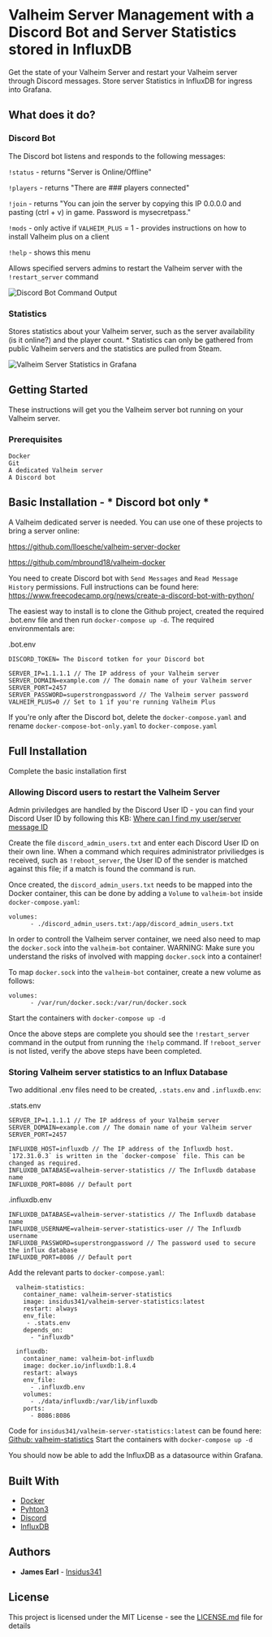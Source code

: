 # Valheim Server Management with a Discord Bot and Server Statistics stored in InfluxDB

Get the state of your Valheim Server and restart your Valheim server through Discord messages. Store server Statistics in InfluxDB for ingress into Grafana. 

## What does it do?

### Discord Bot

The Discord bot listens and responds to the following messages:

  `!status` - returns "Server is Online/Offline"

  `!players` - returns "There are ### players connected"

  `!join` - returns "You can join the server by copying this IP 0.0.0.0 and pasting (ctrl + v) in game. Password is mysecretpass."

  `!mods` - only active if `VALHEIM_PLUS` = 1 - provides instructions on how to install Valheim plus on a client

  `!help` - shows this menu

Allows specified servers admins to restart the Valheim server with the `!restart_server` command

![Discord Bot Command Output](https://github.com/insidus341/valheim-bot/blob/a1aa377ed698ec6d119730897ddad617e8cfb2a9/documentation/images/discordbot.png)

### Statistics

Stores statistics about your Valheim server, such as the server availability (is it online?) and the player count. * Statistics can only be gathered from public Valheim servers and the statistics are pulled from Steam. 

![Valheim Server Statistics in Grafana](https://github.com/insidus341/valheim-bot/blob/a1aa377ed698ec6d119730897ddad617e8cfb2a9/documentation/images/grafana.png)

## Getting Started

These instructions will get you the Valheim server bot running on your Valheim server.

### Prerequisites

```
Docker
Git
A dedicated Valheim server
A Discord bot
```

## Basic Installation - * Discord bot only *

A Valheim dedicated server is needed. You can use one of these projects to bring a server online:

https://github.com/lloesche/valheim-server-docker

https://github.com/mbround18/valheim-docker


You need to create Discord bot with `Send Messages` and `Read Message History` permissions. Full instructions can be found here: https://www.freecodecamp.org/news/create-a-discord-bot-with-python/

The easiest way to install is to clone the Github project, created the required .bot.env file and then run `docker-compose up -d`. The required environmentals are: 

.bot.env
```
DISCORD_TOKEN= The Discord totken for your Discord bot

SERVER_IP=1.1.1.1 // The IP address of your Valheim server
SERVER_DOMAIN=example.com // The domain name of your Valheim server
SERVER_PORT=2457
SERVER_PASSWORD=superstrongpassword // The Valheim server password
VALHEIM_PLUS=0 // Set to 1 if you're running Valheim Plus
```

If you're only after the Discord bot, delete the `docker-compose.yaml` and rename `docker-compose-bot-only.yaml` to `docker-compose.yaml`

## Full Installation

Complete the basic installation first

### Allowing Discord users to restart the Valheim Server

Admin priviledges are handled by the Discord User ID - you can find your Discord User ID by following this KB: [Where can I find my user/server message ID](https://support.discord.com/hc/en-us/articles/206346498-Where-can-I-find-my-User-Server-Message-ID-)

Create the file `discord_admin_users.txt` and enter each Discord User ID on their own line. When a command which requires administrator priviliedges is received, such as `!reboot_server`, the User ID of the sender is matched against this file; if a match is found the command is run. 

Once created, the `discord_admin_users.txt` needs to be mapped into the Docker container, this can be done by adding a `Volume` to `valheim-bot` inside `docker-compose.yaml`:
```
volumes:
      - ./discord_admin_users.txt:/app/discord_admin_users.txt
```


In order to controll the Valheim server container, we need also need to map the `docker.sock` into the `valheim-bot` container. 
WARNING: Make sure you understand the risks of involved with mapping `docker.sock` into a container!

To map `docker.sock` into the `valheim-bot` container, create a new volume as follows: 
```
volumes:
      - /var/run/docker.sock:/var/run/docker.sock
```

Start the containers with `docker-compose up -d`


Once the above steps are complete you should see the `!restart_server` command in the output from running the `!help` command. If `!reboot_server` is not listed, verify the above steps have been completed. 

### Storing Valheim server statistics to an Influx Database

Two additional .env files need to be created, `.stats.env` and `.influxdb.env`:

.stats.env
```
SERVER_IP=1.1.1.1 // The IP address of your Valheim server
SERVER_DOMAIN=example.com // The domain name of your Valheim server
SERVER_PORT=2457

INFLUXDB_HOST=influxdb // The IP address of the Influxdb host. `172.31.0.3` is written in the `docker-compose` file. This can be changed as required. 
INFLUXDB_DATABASE=valheim-server-statistics // The Influxdb database name
INFLUXDB_PORT=8086 // Default port
```

.influxdb.env
```
INFLUXDB_DATABASE=valheim-server-statistics // The Influxdb database name
INFLUXDB_USERNAME=valheim-server-statistics-user // The Influxdb username
INFLUXDB_PASSWORD=superstrongpassword // The password used to secure the influx database
INFLUXDB_PORT=8086 // Default port
```

Add the relevant parts to `docker-compose.yaml`: 
```
  valheim-statistics: 
    container_name: valheim-server-statistics
    image: insidus341/valheim-server-statistics:latest
    restart: always
    env_file: 
     - .stats.env
    depends_on:
      - "influxdb"
  
  influxdb:
    container_name: valheim-bot-influxdb
    image: docker.io/influxdb:1.8.4
    restart: always
    env_file:
      - .influxdb.env
    volumes:
      - ./data/influxdb:/var/lib/influxdb
    ports:
      - 8086:8086
```

Code for `insidus341/valheim-server-statistics:latest` can be found here: [Github: valheim-statistics](https://github.com/insidus341/valheim-statistics)
Start the containers with `docker-compose up -d`

You should now be able to add the InfluxDB as a datasource within Grafana.

## Built With

* [Docker](https://www.docker.com/)
* [Pyhton3](https://www.python.org/download/releases/3.0/)
* [Discord](https://discord.com/)
* [InfluxDB](https://www.influxdata.com/)

## Authors

* **James Earl** - [Insidus341](https://github.com/Insidus341)

## License

This project is licensed under the MIT License - see the [LICENSE.md](LICENSE.md) file for details
